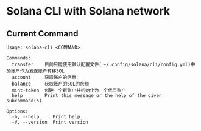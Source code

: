 # Solana CLI with Solana network


## Current Command

```
Usage: solana-cli <COMMAND>

Commands:
  transfer    目前只能使用默认配置文件(～/.config/solana/cli/config.yml)中的账户作为发送账户转移SOL
  account     获取账户的信息
  balance     获取账户的SOL的余额
  mint-token  创建一个新账户并初始化为一个代币账户
  help        Print this message or the help of the given subcommand(s)

Options:
  -h, --help     Print help
  -V, --version  Print version
```

